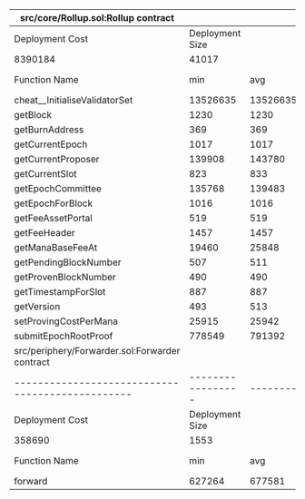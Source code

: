 | src/core/Rollup.sol:Rollup contract |                 |          |          |          |         |
|-------------------------------------|-----------------|----------|----------|----------|---------|
| Deployment Cost                     | Deployment Size |          |          |          |         |
| 8390184                             | 41017           |          |          |          |         |
| Function Name                       | min             | avg      | median   | max      | # calls |
| cheat__InitialiseValidatorSet       | 13526635        | 13526635 | 13526635 | 13526635 | 1       |
| getBlock                            | 1230            | 1230     | 1230     | 1230     | 12      |
| getBurnAddress                      | 369             | 369      | 369      | 369      | 1       |
| getCurrentEpoch                     | 1017            | 1017     | 1017     | 1017     | 397     |
| getCurrentProposer                  | 139908          | 143780   | 140137   | 263958   | 200     |
| getCurrentSlot                      | 823             | 833      | 823      | 4823     | 397     |
| getEpochCommittee                   | 135768          | 139483   | 135780   | 259358   | 100     |
| getEpochForBlock                    | 1016            | 1016     | 1016     | 1016     | 196     |
| getFeeAssetPortal                   | 519             | 519      | 519      | 519      | 1       |
| getFeeHeader                        | 1457            | 1457     | 1457     | 1457     | 95      |
| getManaBaseFeeAt                    | 19460           | 25848    | 26200    | 26831    | 195     |
| getPendingBlockNumber               | 507             | 511      | 507      | 2507     | 401     |
| getProvenBlockNumber                | 490             | 490      | 490      | 490      | 3       |
| getTimestampForSlot                 | 887             | 887      | 887      | 887      | 195     |
| getVersion                          | 493             | 513      | 493      | 2493     | 100     |
| setProvingCostPerMana               | 25915           | 25942    | 25915    | 28715    | 101     |
| submitEpochRootProof                | 778549          | 791392   | 778573   | 817054   | 3       |
| src/periphery/Forwarder.sol:Forwarder contract |                 |        |        |         |         |
|------------------------------------------------|-----------------|--------|--------|---------|---------|
| Deployment Cost                                | Deployment Size |        |        |         |         |
| 358690                                         | 1553            |        |        |         |         |
| Function Name                                  | min             | avg    | median | max     | # calls |
| forward                                        | 627264          | 677581 | 638351 | 1908753 | 100     |
